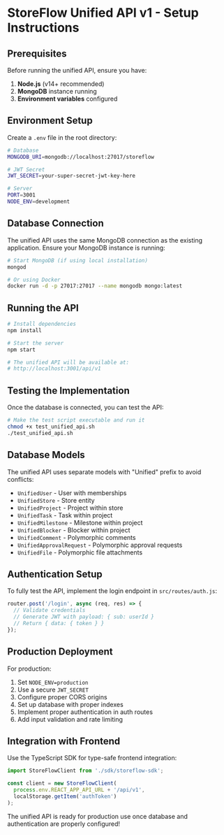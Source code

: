 # StoreFlow Unified API v1 - Setup Instructions

## Prerequisites

Before running the unified API, ensure you have:

1. **Node.js** (v14+ recommended)
2. **MongoDB** instance running
3. **Environment variables** configured

## Environment Setup

Create a `.env` file in the root directory:

```bash
# Database
MONGODB_URI=mongodb://localhost:27017/storeflow

# JWT Secret
JWT_SECRET=your-super-secret-jwt-key-here

# Server
PORT=3001
NODE_ENV=development
```

## Database Connection

The unified API uses the same MongoDB connection as the existing application. Ensure your MongoDB instance is running:

```bash
# Start MongoDB (if using local installation)
mongod

# Or using Docker
docker run -d -p 27017:27017 --name mongodb mongo:latest
```

## Running the API

```bash
# Install dependencies
npm install

# Start the server
npm start

# The unified API will be available at:
# http://localhost:3001/api/v1
```

## Testing the Implementation

Once the database is connected, you can test the API:

```bash
# Make the test script executable and run it
chmod +x test_unified_api.sh
./test_unified_api.sh
```

## Database Models

The unified API uses separate models with "Unified" prefix to avoid conflicts:

- `UnifiedUser` - User with memberships
- `UnifiedStore` - Store entity
- `UnifiedProject` - Project within store
- `UnifiedTask` - Task within project
- `UnifiedMilestone` - Milestone within project
- `UnifiedBlocker` - Blocker within project
- `UnifiedComment` - Polymorphic comments
- `UnifiedApprovalRequest` - Polymorphic approval requests
- `UnifiedFile` - Polymorphic file attachments

## Authentication Setup

To fully test the API, implement the login endpoint in `src/routes/auth.js`:

```javascript
router.post('/login', async (req, res) => {
  // Validate credentials
  // Generate JWT with payload: { sub: userId }
  // Return { data: { token } }
});
```

## Production Deployment

For production:

1. Set `NODE_ENV=production`
2. Use a secure `JWT_SECRET`
3. Configure proper CORS origins
4. Set up database with proper indexes
5. Implement proper authentication in auth routes
6. Add input validation and rate limiting

## Integration with Frontend

Use the TypeScript SDK for type-safe frontend integration:

```typescript
import StoreFlowClient from './sdk/storeflow-sdk';

const client = new StoreFlowClient(
  process.env.REACT_APP_API_URL + '/api/v1',
  localStorage.getItem('authToken')
);
```

The unified API is ready for production use once database and authentication are properly configured!
